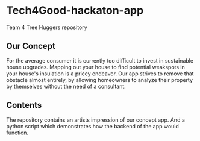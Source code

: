 # Tech4Good-hackaton-app
Team 4 Tree Huggers repository

## Our Concept
For the average consumer it is currently too difficult to invest in sustainable house upgrades. Mapping out your house to find potential weakspots in your house's insulation is a pricey endeavor. Our app strives to remove that obstacle almost entirely, by allowing homeowners to analyze their property by themselves without the need of a consultant.

## Contents
The repository contains an artists impression of our concept app. And a python script which demonstrates how the backend of the app would function.


